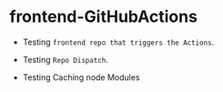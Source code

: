 # frontend-GitHubActions

- Testing `frontend repo that triggers the Actions`.

- Testing `Repo Dispatch`.
- Testing Caching node Modules
